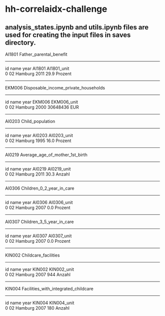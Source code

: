 # hh-correlaidx-challenge  

analysis_states.ipynb and utils.ipynb files are used for creating the input files in saves directory.  
--------------

  
AI1801 Father_parental_benefit
  
--------------

  
   id     name  year  AI1801 AI1801_unit  
0  02  Hamburg  2011    29.9     Prozent
  
--------------

  
EKM006 Disposable_income_private_households
  
--------------

  
   id     name  year    EKM006 EKM006_unit  
0  02  Hamburg  2000  30648436         EUR
  
--------------

  
AI0203 Child_population
  
--------------

  
   id     name  year  AI0203 AI0203_unit  
0  02  Hamburg  1995    16.0     Prozent
  
--------------

  
AI0219 Average_age_of_mother_1st_birth
  
--------------

  
   id     name  year  AI0219 AI0219_unit  
0  02  Hamburg  2011    30.3      Anzahl
  
--------------

  
AI0306 Children_0_2_year_in_care
  
--------------

  
   id     name  year  AI0306 AI0306_unit  
0  02  Hamburg  2007     0.0     Prozent
  
--------------

  
AI0307 Children_3_5_year_in_care
  
--------------

  
   id     name  year  AI0307 AI0307_unit  
0  02  Hamburg  2007     0.0     Prozent
  
--------------

  
KIN002 Childcare_facilities
  
--------------

  
   id     name  year  KIN002 KIN002_unit  
0  02  Hamburg  2007     944      Anzahl
  
--------------

  
KIN004 Facilities_with_integrated_childcare
  
--------------

  
   id     name  year  KIN004 KIN004_unit  
0  02  Hamburg  2007     180      Anzahl
  
